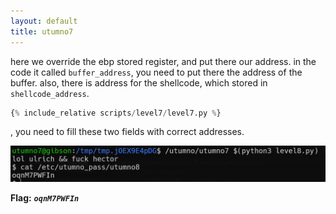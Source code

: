 ```yaml
---
layout: default
title: utumno7
---
```




here we override the ebp stored register, and put there our address. in the code it called `buffer_address`, you need to put there the address of the buffer.
also, there is address for the shellcode, which stored in `shellcode_address`.
```py
{% include_relative scripts/level7/level7.py %}
```
, you need to fill these two fields with correct addresses.

![image](./images/level7.png)

**Flag:** ***`oqnM7PWFIn`*** 
